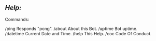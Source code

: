 *Help:*
------

Commands:

/ping Responds "pong".
/about About this Bot.
/uptime Bot uptime.
/datetime Current Date and Time.
/help This Help.
/coc Code Of Conduct.
